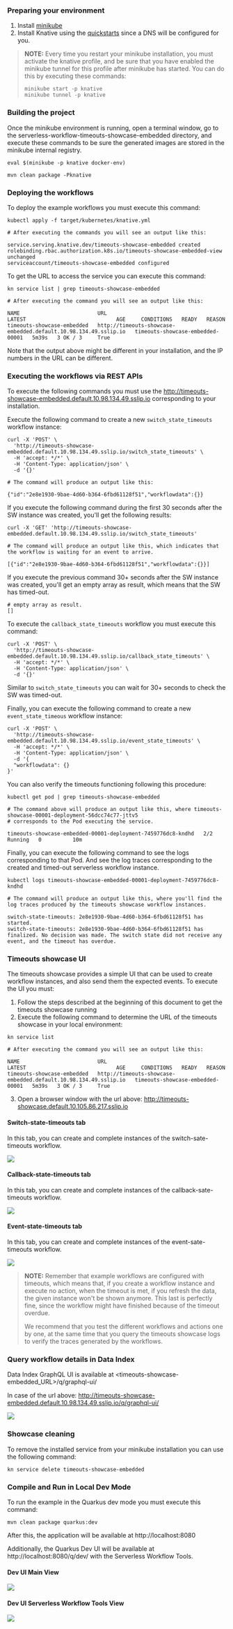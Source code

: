 ### Preparing your environment

1. Install [minikube](https://minikube.sigs.k8s.io/docs/start/)
2. Install Knative using the [quickstarts](https://knative.dev/docs/getting-started/) since a DNS will be configured for you.

> **NOTE:** Every time you restart your minikube installation, you must activate the knative profile, and be sure that you have enabled the minikube tunnel for this profile after minikube has started.
> You can do this by executing these commands:
> ```shell
> minikube start -p knative
> minikube tunnel -p knative
> ```

### Building the project

Once the minikube environment is running, open a terminal window, go to the serverless-workflow-timeouts-showcase-embedded directory, and execute these commands to be sure the generated images are stored in the minikube internal registry. 

```shell
eval $(minikube -p knative docker-env)

mvn clean package -Pknative
```

### Deploying the workflows

To deploy the example workflows you must execute this command:

```shell
kubectl apply -f target/kubernetes/knative.yml

# After executing the commands you will see an output like this:

service.serving.knative.dev/timeouts-showcase-embedded created
rolebinding.rbac.authorization.k8s.io/timeouts-showcase-embedded-view unchanged
serviceaccount/timeouts-showcase-embedded configured
```

To get the URL to access the service you can execute this command:

```shell
kn service list | grep timeouts-showcase-embedded

# After executing the command you will see an output like this:

NAME                         URL                                                               LATEST                             AGE     CONDITIONS   READY   REASON
timeouts-showcase-embedded   http://timeouts-showcase-embedded.default.10.98.134.49.sslip.io   timeouts-showcase-embedded-00001   5m39s   3 OK / 3     True   
```

Note that the output above might be different in your installation, and the IP numbers in the URL can be different.

### Executing the workflows via REST APIs

To execute the following commands you must use the http://timeouts-showcase-embedded.default.10.98.134.49.sslip.io corresponding to your installation.

Execute the following command to create a new `switch_state_timeouts` workflow instance:

```shell
curl -X 'POST' \
  'http://timeouts-showcase-embedded.default.10.98.134.49.sslip.io/switch_state_timeouts' \
  -H 'accept: */*' \
  -H 'Content-Type: application/json' \
  -d '{}'

# The command will produce an output like this:

{"id":"2e8e1930-9bae-4d60-b364-6fbd61128f51","workflowdata":{}}
```

If you execute the following command during the first 30 seconds after the SW instance was created, you'll get the following results:
```shell
curl -X 'GET' 'http://timeouts-showcase-embedded.default.10.98.134.49.sslip.io/switch_state_timeouts'

# The command will produce an output like this, which indicates that the workflow is waiting for an event to arrive.

[{"id":"2e8e1930-9bae-4d60-b364-6fbd61128f51","workflowdata":{}}]
```

If you execute the previous command 30+ seconds after the SW instance was created, you'll get an empty array as 
result, which means that the SW has timed-out.
```shell
# empty array as result.
[]
```

To execute the `callback_state_timeouts` workflow you must execute this command:

```shell
curl -X 'POST' \
  'http://timeouts-showcase-embedded.default.10.98.134.49.sslip.io/callback_state_timeouts' \
  -H 'accept: */*' \
  -H 'Content-Type: application/json' \
  -d '{}'
```

Similar to `switch_state_timeouts` you can wait for 30+ seconds to check the SW was timed-out.

Finally, you can execute the following command to create a new `event_state_timeous` workflow instance:

```shell
curl -X 'POST' \
  'http://timeouts-showcase-embedded.default.10.98.134.49.sslip.io/event_state_timeouts' \
  -H 'accept: */*' \
  -H 'Content-Type: application/json' \
  -d '{
  "workflowdata": {}
}'
```

You can also verify the timeouts functioning following this procedure:
```shell
kubectl get pod | grep timeouts-showcase-embedded

# The command above will produce an output like this, where timeouts-showcase-00001-deployment-56dcc74c77-jttv5 
# corresponds to the Pod executing the service.

timeouts-showcase-embedded-00001-deployment-7459776dc8-kndhd   2/2     Running   0          10m
```

Finally, you can execute the following command to see the logs corresponding to that Pod. And see the log traces
corresponding to the created and timed-out serverless workflow instance.

```shell
kubectl logs timeouts-showcase-embedded-00001-deployment-7459776dc8-kndhd

# The command will produce an output like this, where you'll find the log traces produced by the timeouts showcase workflow instances.

switch-state-timeouts: 2e8e1930-9bae-4d60-b364-6fbd61128f51 has started.
switch-state-timeouts: 2e8e1930-9bae-4d60-b364-6fbd61128f51 has finalized. No decision was made. The switch state did not receive any event, and the timeout has overdue.
```

### Timeouts showcase UI
The timeouts showcase provides a simple UI that can be used to create workflow instances, and also send them the expected events.
To execute the UI you must:
1) Follow the steps described at the beginning of this document to get the timeouts showcase running
2) Execute the following command to determine the URL of the timeouts showcase in your local environment:

```shell
kn service list 

# After executing the command you will see an output like this:

NAME                         URL                                                               LATEST                             AGE     CONDITIONS   READY   REASON
timeouts-showcase-embedded   http://timeouts-showcase-embedded.default.10.98.134.49.sslip.io   timeouts-showcase-embedded-00001   5m39s   3 OK / 3     True   
```
3) Open a browser window with the url above: http://timeouts-showcase.default.10.105.86.217.sslip.io

#### Switch-state-timeouts tab
In this tab, you can create and complete instances of the switch-sate-timeouts workflow.

![](docs/SwitchStateTimeoutsTab.png)

#### Callback-state-timeouts tab
In this tab, you can create and complete instances of the callback-sate-timeouts workflow.

![](docs/CallbackStateTimeoutsTab.png)

#### Event-state-timeouts tab
In this tab, you can create and complete instances of the event-sate-timeouts workflow.

![](docs/EventStateTimeoutsTab.png)

> **NOTE:** Remember that example workflows are configured with timeouts, which means that, if you create a workflow instance
> and execute no action, when the timeout is met, if you refresh the data, the given instance won't be shown anymore. This last is perfectly fine, since the workflow might have finished because of the timeout overdue.
> 
> We recommend that you test the different workflows and actions one by one, at the same time that you query the timeouts showcase logs to verify the traces generated by the workflows.

### Query workflow details in Data Index
Data Index GraphQL UI is available at <timeouts-showcase-embedded_URL>/q/graphql-ui/

In case of the url above: http://timeouts-showcase-embedded.default.10.98.134.49.sslip.io/q/graphql-ui/

![](docs/GraphqlUI.png)

### Showcase cleaning
To remove the installed service from your minikube installation you can use the following command:

```shell
kn service delete timeouts-showcase-embedded
```

### Compile and Run in Local Dev Mode

To run the example in the Quarkus dev mode you must execute this command:

```shell
mvn clean package quarkus:dev
```
After this, the application will be available at http://localhost:8080

Additionally, the Quarkus Dev UI will be available at http://localhost:8080/q/dev/ with the Serverless Workflow Tools.

#### Dev UI Main View

![](docs/DevUIGeneral.png)

#### Dev UI Serverless Workflow Tools View

![](docs/DevUIWorkflows.png)

